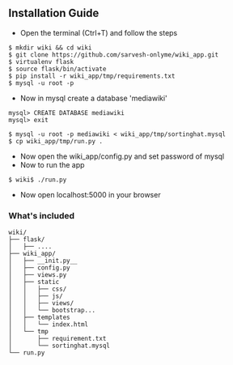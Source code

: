 ## Installation Guide

 - Open the terminal (Ctrl+T) and follow the steps
```
$ mkdir wiki && cd wiki
$ git clone https://github.com/sarvesh-onlyme/wiki_app.git
$ virtualenv flask
$ source flask/bin/activate
$ pip install -r wiki_app/tmp/requirements.txt
$ mysql -u root -p
```

 - Now in mysql create a database 'mediawiki'
	
```
mysql> CREATE DATABASE mediawiki
mysql> exit
```
```
$ mysql -u root -p mediawiki < wiki_app/tmp/sortinghat.mysql
$ cp wiki_app/tmp/run.py .
```

 - Now open the wiki_app/config.py and set password of mysql
 - Now to run the app

``` 	
$ wiki$ ./run.py
```

- Now open localhost:5000 in your browser

### What's included


```
wiki/
├── flask/
│   ├── ....
├── wiki_app/
│   ├── __init.py__
│   ├── config.py
│   ├── views.py
│   ├── static
│   │   ├── css/
│   │   ├── js/
│   │   ├── views/
│   │   └── bootstrap...
│   ├── templates
│   │   └── index.html
│   └── tmp
│       ├── requirement.txt
│       └── sortinghat.mysql
└── run.py
```